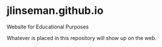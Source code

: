 # jlinseman.github.io
Website for Educational Purposes

Whatever is placed in this repository will show up on the web.
